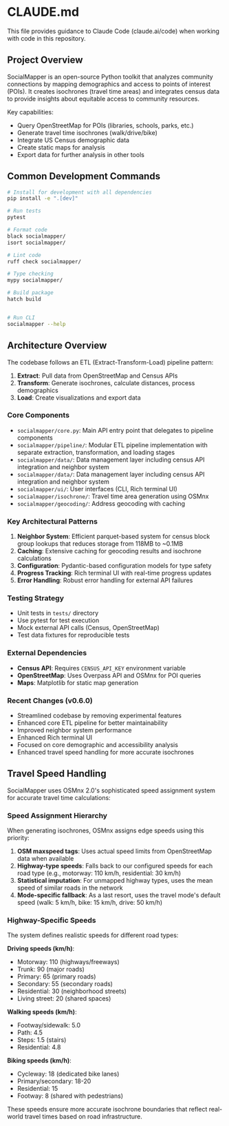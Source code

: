# CLAUDE.md

This file provides guidance to Claude Code (claude.ai/code) when working with code in this repository.

## Project Overview

SocialMapper is an open-source Python toolkit that analyzes community connections by mapping demographics and access to points of interest (POIs). It creates isochrones (travel time areas) and integrates census data to provide insights about equitable access to community resources.

Key capabilities:
- Query OpenStreetMap for POIs (libraries, schools, parks, etc.)
- Generate travel time isochrones (walk/drive/bike)
- Integrate US Census demographic data
- Create static maps for analysis
- Export data for further analysis in other tools

## Common Development Commands

```bash
# Install for development with all dependencies
pip install -e ".[dev]"

# Run tests
pytest

# Format code
black socialmapper/
isort socialmapper/

# Lint code
ruff check socialmapper/

# Type checking
mypy socialmapper/

# Build package
hatch build


# Run CLI
socialmapper --help
```

## Architecture Overview

The codebase follows an ETL (Extract-Transform-Load) pipeline pattern:

1. **Extract**: Pull data from OpenStreetMap and Census APIs
2. **Transform**: Generate isochrones, calculate distances, process demographics
3. **Load**: Create visualizations and export data

### Core Components

- `socialmapper/core.py`: Main API entry point that delegates to pipeline components
- `socialmapper/pipeline/`: Modular ETL pipeline implementation with separate extraction, transformation, and loading stages
- `socialmapper/data/`: Data management layer including census API integration and neighbor system
- `socialmapper/data/`: Data management layer including census API integration and neighbor system
- `socialmapper/ui/`: User interfaces (CLI, Rich terminal UI)
- `socialmapper/isochrone/`: Travel time area generation using OSMnx
- `socialmapper/geocoding/`: Address geocoding with caching

### Key Architectural Patterns

1. **Neighbor System**: Efficient parquet-based system for census block group lookups that reduces storage from 118MB to ~0.1MB
2. **Caching**: Extensive caching for geocoding results and isochrone calculations
3. **Configuration**: Pydantic-based configuration models for type safety
4. **Progress Tracking**: Rich terminal UI with real-time progress updates
5. **Error Handling**: Robust error handling for external API failures

### Testing Strategy

- Unit tests in `tests/` directory
- Use pytest for test execution
- Mock external API calls (Census, OpenStreetMap)
- Test data fixtures for reproducible tests

### External Dependencies

- **Census API**: Requires `CENSUS_API_KEY` environment variable
- **OpenStreetMap**: Uses Overpass API and OSMnx for POI queries
- **Maps**: Matplotlib for static map generation

### Recent Changes (v0.6.0)

- Streamlined codebase by removing experimental features
- Enhanced core ETL pipeline for better maintainability
- Improved neighbor system performance
- Enhanced Rich terminal UI
- Focused on core demographic and accessibility analysis
- Enhanced travel speed handling for more accurate isochrones

## Travel Speed Handling

SocialMapper uses OSMnx 2.0's sophisticated speed assignment system for accurate travel time calculations:

### Speed Assignment Hierarchy

When generating isochrones, OSMnx assigns edge speeds using this priority:

1. **OSM maxspeed tags**: Uses actual speed limits from OpenStreetMap data when available
2. **Highway-type speeds**: Falls back to our configured speeds for each road type (e.g., motorway: 110 km/h, residential: 30 km/h)
3. **Statistical imputation**: For unmapped highway types, uses the mean speed of similar roads in the network
4. **Mode-specific fallback**: As a last resort, uses the travel mode's default speed (walk: 5 km/h, bike: 15 km/h, drive: 50 km/h)

### Highway-Specific Speeds

The system defines realistic speeds for different road types:

**Driving speeds (km/h)**:
- Motorway: 110 (highways/freeways)
- Trunk: 90 (major roads)
- Primary: 65 (primary roads)
- Secondary: 55 (secondary roads)
- Residential: 30 (neighborhood streets)
- Living street: 20 (shared spaces)

**Walking speeds (km/h)**:
- Footway/sidewalk: 5.0
- Path: 4.5
- Steps: 1.5 (stairs)
- Residential: 4.8

**Biking speeds (km/h)**:
- Cycleway: 18 (dedicated bike lanes)
- Primary/secondary: 18-20
- Residential: 15
- Footway: 8 (shared with pedestrians)

These speeds ensure more accurate isochrone boundaries that reflect real-world travel times based on road infrastructure.
